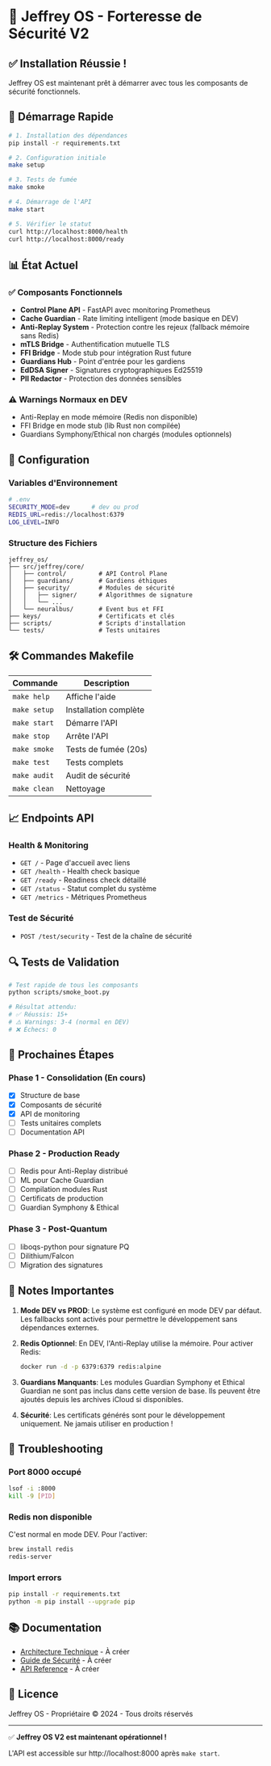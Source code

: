 # 🔐 Jeffrey OS - Forteresse de Sécurité V2

## ✅ Installation Réussie !

Jeffrey OS est maintenant prêt à démarrer avec tous les composants de sécurité fonctionnels.

## 🚀 Démarrage Rapide

```bash
# 1. Installation des dépendances
pip install -r requirements.txt

# 2. Configuration initiale
make setup

# 3. Tests de fumée
make smoke

# 4. Démarrage de l'API
make start

# 5. Vérifier le statut
curl http://localhost:8000/health
curl http://localhost:8000/ready
```

## 📊 État Actuel

### ✅ Composants Fonctionnels
- **Control Plane API** - FastAPI avec monitoring Prometheus
- **Cache Guardian** - Rate limiting intelligent (mode basique en DEV)
- **Anti-Replay System** - Protection contre les rejeux (fallback mémoire sans Redis)
- **mTLS Bridge** - Authentification mutuelle TLS
- **FFI Bridge** - Mode stub pour intégration Rust future
- **Guardians Hub** - Point d'entrée pour les gardiens
- **EdDSA Signer** - Signatures cryptographiques Ed25519
- **PII Redactor** - Protection des données sensibles

### ⚠️ Warnings Normaux en DEV
- Anti-Replay en mode mémoire (Redis non disponible)
- FFI Bridge en mode stub (lib Rust non compilée)
- Guardians Symphony/Ethical non chargés (modules optionnels)

## 🔧 Configuration

### Variables d'Environnement
```bash
# .env
SECURITY_MODE=dev      # dev ou prod
REDIS_URL=redis://localhost:6379
LOG_LEVEL=INFO
```

### Structure des Fichiers
```
jeffrey_os/
├── src/jeffrey/core/
│   ├── control/         # API Control Plane
│   ├── guardians/       # Gardiens éthiques
│   ├── security/        # Modules de sécurité
│   │   ├── signer/      # Algorithmes de signature
│   │   └── ...
│   └── neuralbus/       # Event bus et FFI
├── keys/                # Certificats et clés
├── scripts/             # Scripts d'installation
└── tests/               # Tests unitaires
```

## 🛠️ Commandes Makefile

| Commande | Description |
|----------|-------------|
| `make help` | Affiche l'aide |
| `make setup` | Installation complète |
| `make start` | Démarre l'API |
| `make stop` | Arrête l'API |
| `make smoke` | Tests de fumée (20s) |
| `make test` | Tests complets |
| `make audit` | Audit de sécurité |
| `make clean` | Nettoyage |

## 📈 Endpoints API

### Health & Monitoring
- `GET /` - Page d'accueil avec liens
- `GET /health` - Health check basique
- `GET /ready` - Readiness check détaillé
- `GET /status` - Statut complet du système
- `GET /metrics` - Métriques Prometheus

### Test de Sécurité
- `POST /test/security` - Test de la chaîne de sécurité

## 🔍 Tests de Validation

```bash
# Test rapide de tous les composants
python scripts/smoke_boot.py

# Résultat attendu:
# ✅ Réussis: 15+
# ⚠️ Warnings: 3-4 (normal en DEV)
# ❌ Échecs: 0
```

## 🚨 Prochaines Étapes

### Phase 1 - Consolidation (En cours)
- [x] Structure de base
- [x] Composants de sécurité
- [x] API de monitoring
- [ ] Tests unitaires complets
- [ ] Documentation API

### Phase 2 - Production Ready
- [ ] Redis pour Anti-Replay distribué
- [ ] ML pour Cache Guardian
- [ ] Compilation modules Rust
- [ ] Certificats de production
- [ ] Guardian Symphony & Ethical

### Phase 3 - Post-Quantum
- [ ] liboqs-python pour signature PQ
- [ ] Dilithium/Falcon
- [ ] Migration des signatures

## 📝 Notes Importantes

1. **Mode DEV vs PROD**: Le système est configuré en mode DEV par défaut. Les fallbacks sont activés pour permettre le développement sans dépendances externes.

2. **Redis Optionnel**: En DEV, l'Anti-Replay utilise la mémoire. Pour activer Redis:
   ```bash
   docker run -d -p 6379:6379 redis:alpine
   ```

3. **Guardians Manquants**: Les modules Guardian Symphony et Ethical Guardian ne sont pas inclus dans cette version de base. Ils peuvent être ajoutés depuis les archives iCloud si disponibles.

4. **Sécurité**: Les certificats générés sont pour le développement uniquement. Ne jamais utiliser en production !

## 🐛 Troubleshooting

### Port 8000 occupé
```bash
lsof -i :8000
kill -9 [PID]
```

### Redis non disponible
C'est normal en mode DEV. Pour l'activer:
```bash
brew install redis
redis-server
```

### Import errors
```bash
pip install -r requirements.txt
python -m pip install --upgrade pip
```

## 📚 Documentation

- [Architecture Technique](docs/ARCHITECTURE.md) - À créer
- [Guide de Sécurité](docs/SECURITY.md) - À créer
- [API Reference](docs/API.md) - À créer

## 📄 Licence

Jeffrey OS - Propriétaire
© 2024 - Tous droits réservés

---

✅ **Jeffrey OS V2 est maintenant opérationnel !**

L'API est accessible sur http://localhost:8000 après `make start`.
